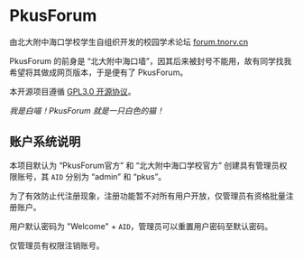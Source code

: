 # PkusForum

由北大附中海口学校学生自组织开发的校园学术论坛 [forum.tnorv.cn](https://forum.tnorv.cn/)

PkusForum 的前身是 “北大附中海口墙”，因其后来被封号不能用，故有同学找我希望将其做成网页版本，于是便有了 PkusForum。

本开源项目遵循 [GPL3.0 开源协议](/LICENSE)。

*我是白喵！PkusForum 就是一只白色的猫！*

## 账户系统说明

本项目默认为 “PkusForum官方” 和 “北大附中海口学校官方” 创建具有管理员权限账号，其 `AID` 分别为 “admin” 和 “pkus”。

为了有效防止代注册现象，注册功能暂不对所有用户开放，仅管理员有资格批量注册账户。

用户默认密码为 "Welcome" + `AID`，管理员可以重置用户密码至默认密码。

仅管理员有权限注销账号。
